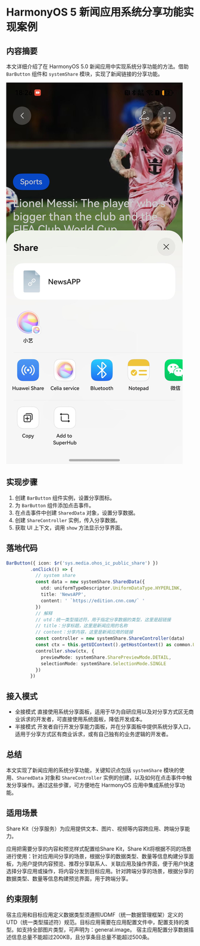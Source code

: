 # HarmonyOS 5 新闻应用系统分享功能实现案例

## 内容摘要
本文详细介绍了在 HarmonyOS 5.0 新闻应用中实现系统分享功能的方法。借助 `BarButton` 组件和 `systemShare` 模块，实现了新闻链接的分享功能。

![效果图](img04.png)

## 实现步骤
1. 创建 `BarButton` 组件实例，设置分享图标。
2. 为 `BarButton` 组件添加点击事件。
3. 在点击事件中创建 `SharedData` 对象，设置分享数据。
4. 创建 `ShareController` 实例，传入分享数据。
5. 获取 UI 上下文，调用 `show` 方法显示分享界面。

## 落地代码
```typescript
BarButton({ icon: $r('sys.media.ohos_ic_public_share') }) 
         .onClick(() => { 
           // system share 
           const data = new systemShare.SharedData({ 
             utd: uniformTypeDescriptor.UniformDataType.HYPERLINK, 
             title: 'NewsAPP', 
             content: ' `https://edition.cnn.com/` ' 
           }) 
           // 解释
           // utd：统一类型描述符，用于指定分享数据的类型，这里是超链接
           // title：分享标题，这里是新闻应用的名称
           // content：分享内容，这里是新闻应用的链接
           const controller = new systemShare.ShareController(data) 
           const ctx = this.getUIContext().getHostContext() as common.UIAbilityContext 
           controller.show(ctx, { 
             previewMode: systemShare.SharePreviewMode.DETAIL, 
             selectionMode: systemShare.SelectionMode.SINGLE 
           }) 
         }) 
```

## 接入模式
- 全接模式
直接使用系统分享面板，适用于华为自研应用以及对分享方式区无商业诉求的开发者，可直接使用系统面板，降低开发成本。
- 半接模式
开发者自行开发分享能力面板，并在分享面板中提供系统分享入口，适用于分享方式区有商业诉求，或有自己独有的业务逻辑的开发者。

## 总结
本文实现了新闻应用的系统分享功能，关键知识点包括 `systemShare` 模块的使用、`SharedData` 对象和 `ShareController` 实例的创建，以及如何在点击事件中触发分享操作。通过这些步骤，可方便地在 HarmonyOS 应用中集成系统分享功能。


## 适用场景

Share Kit（分享服务）为应用提供文本、图片、视频等内容跨应用、跨端分享能力。

应用把需要分享的内容和预览样式配置给Share Kit，Share Kit将根据不同的场景进行使用：针对应用间分享的场景，根据分享的数据类型、数量等信息构建分享面板，为用户提供内容预览、推荐分享联系人、关联应用及操作界面，便于用户快速选择分享应用或操作，将内容分发到目标应用。针对跨端分享的场景，根据分享的数据类型、数量等信息构建预览界面，用于跨端分享。

## 约束限制

宿主应用和目标应用定义数据类型须遵照UDMF（统一数据管理框架）定义的UTD（统一类型描述符）规范。目标应用需要在应用配置文件中，配置支持的类型。如支持全部图片类型，可声明为：general.image。
宿主应用配置分享数据描述信息总量不能超过200KB，且分享条目总量不能超过500条。